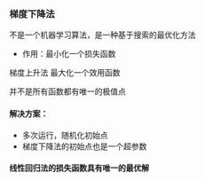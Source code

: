 ### 梯度下降法
不是一个机器学习算法，是一种基于搜索的最优化方法
* 作用：最小化一个损失函数

梯度上升法
最大化一个效用函数

并不是所有函数都有唯一的极值点
#### 解决方案：
* 多次运行，随机化初始点
* 梯度下降法的初始点也是一个超参数

#### 线性回归法的损失函数具有唯一的最优解